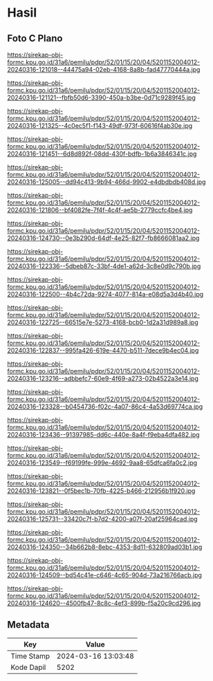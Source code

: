 # Hasil

## Foto C Plano

https://sirekap-obj-formc.kpu.go.id/31a6/pemilu/pdpr/52/01/15/20/04/5201152004012-20240316-121018--44475a94-02eb-4168-8a8b-fad47770444a.jpg

https://sirekap-obj-formc.kpu.go.id/31a6/pemilu/pdpr/52/01/15/20/04/5201152004012-20240316-121121--fbfb50d6-3390-450a-b3be-0d71c9289f45.jpg

https://sirekap-obj-formc.kpu.go.id/31a6/pemilu/pdpr/52/01/15/20/04/5201152004012-20240316-121325--4c0ec5f1-f143-49df-973f-60616f4ab30e.jpg

https://sirekap-obj-formc.kpu.go.id/31a6/pemilu/pdpr/52/01/15/20/04/5201152004012-20240316-121451--6d8d892f-08dd-430f-bdfb-1b6a3846341c.jpg

https://sirekap-obj-formc.kpu.go.id/31a6/pemilu/pdpr/52/01/15/20/04/5201152004012-20240316-125005--dd94c413-9b94-466d-9902-e4dbdbdb408d.jpg

https://sirekap-obj-formc.kpu.go.id/31a6/pemilu/pdpr/52/01/15/20/04/5201152004012-20240316-121806--bf4082fe-7f4f-4c4f-ae5b-2779ccfc4be4.jpg

https://sirekap-obj-formc.kpu.go.id/31a6/pemilu/pdpr/52/01/15/20/04/5201152004012-20240316-124730--0e3b290d-64df-4e25-82f7-fb8666081aa2.jpg

https://sirekap-obj-formc.kpu.go.id/31a6/pemilu/pdpr/52/01/15/20/04/5201152004012-20240316-122336--5dbeb87c-33bf-4de1-a62d-3c8e0d9c790b.jpg

https://sirekap-obj-formc.kpu.go.id/31a6/pemilu/pdpr/52/01/15/20/04/5201152004012-20240316-122500--4b4c72da-9274-4077-814a-e08d5a3d4b40.jpg

https://sirekap-obj-formc.kpu.go.id/31a6/pemilu/pdpr/52/01/15/20/04/5201152004012-20240316-122725--66515e7e-5273-4168-bcb0-1d2a31d989a8.jpg

https://sirekap-obj-formc.kpu.go.id/31a6/pemilu/pdpr/52/01/15/20/04/5201152004012-20240316-122837--995fa426-619e-4470-b511-7dece9b4ec04.jpg

https://sirekap-obj-formc.kpu.go.id/31a6/pemilu/pdpr/52/01/15/20/04/5201152004012-20240316-123216--adbbefc7-60e9-4f69-a273-02b4522a3e14.jpg

https://sirekap-obj-formc.kpu.go.id/31a6/pemilu/pdpr/52/01/15/20/04/5201152004012-20240316-123328--b0454736-f02c-4a07-86c4-4a53d69774ca.jpg

https://sirekap-obj-formc.kpu.go.id/31a6/pemilu/pdpr/52/01/15/20/04/5201152004012-20240316-123436--91397985-dd6c-440e-8a4f-f9eba4dfa482.jpg

https://sirekap-obj-formc.kpu.go.id/31a6/pemilu/pdpr/52/01/15/20/04/5201152004012-20240316-123549--f69199fe-999e-4692-9aa8-65dfca6fa0c2.jpg

https://sirekap-obj-formc.kpu.go.id/31a6/pemilu/pdpr/52/01/15/20/04/5201152004012-20240316-123821--0f5bec1b-70fb-4225-b466-212956b1f920.jpg

https://sirekap-obj-formc.kpu.go.id/31a6/pemilu/pdpr/52/01/15/20/04/5201152004012-20240316-125731--33420c7f-b7d2-4200-a07f-20af25964cad.jpg

https://sirekap-obj-formc.kpu.go.id/31a6/pemilu/pdpr/52/01/15/20/04/5201152004012-20240316-124350--34b662b8-8ebc-4353-8d11-632809ad03b1.jpg

https://sirekap-obj-formc.kpu.go.id/31a6/pemilu/pdpr/52/01/15/20/04/5201152004012-20240316-124509--bd54c41e-c646-4c65-904d-73a216766acb.jpg

https://sirekap-obj-formc.kpu.go.id/31a6/pemilu/pdpr/52/01/15/20/04/5201152004012-20240316-124620--4500fb47-8c8c-4ef3-899b-f5a20c9cd296.jpg


## Metadata

| Key        | Value               |
| ---------- | ------------------- |
| Time Stamp | 2024-03-16 13:03:48 |
| Kode Dapil | 5202                |




